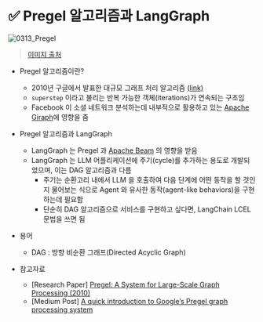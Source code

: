 # ✅ Pregel 알고리즘과 LangGraph

![0313_Pregel](https://github.com/code-sum/AI-TIL/assets/106902415/9f75d5b7-4559-40fe-a613-ea5273b99b45)

> [이미지 출처](https://15799.courses.cs.cmu.edu/fall2013/static/papers/p135-malewicz.pdf)



- Pregel 알고리즘이란?
  - 2010년 구글에서 발표한 대규모 그래프 처리 알고리즘 [(link)](https://research.google/pubs/pregel-a-system-for-large-scale-graph-processing/)
  - `superstep` 이라고 불리는 반복 가능한 객체(iterations)가 연속되는 구조임
  - Facebook 이 소셜 네트워크 분석하는데 내부적으로 활용하고 있는 [Apache Giraph](https://github.com/apache/giraph)에 영향을 줌



- Pregel 알고리즘과 LangGraph
  - LangGraph 는 Pregel 과 [Apache Beam](https://beam.apache.org/) 의 영향을 받음
  - LangGraph 는 LLM 어플리케이션에 주기(cycle)를 추가하는 용도로 개발되었으며, 이는 DAG 알고리즘과 다름
    - 주기는 순환고리 내에서 LLM 을 호출하여 다음 단계에 어떤 동작을 할 것인지 물어보는 식으로 Agent 와 유사한 동작(agent-like behaviors)을 구현하는데 필요함
    - 단순히 DAG 알고리즘으로 서비스를 구현하고 싶다면, LangChain LCEL 문법을 쓰면 됨



- 용어
  - DAG : 방향 비순환 그래프(Directed Acyclic Graph)



- 참고자료
  - [Research Paper] [Pregel: A System for Large-Scale Graph Processing (2010)](https://15799.courses.cs.cmu.edu/fall2013/static/papers/p135-malewicz.pdf)
  - [Medium Post] [A quick introduction to Google’s Pregel graph processing system](https://medium.com/@AdityaChatterjee/googles-pregel-graph-processing-system-90341156848a)

